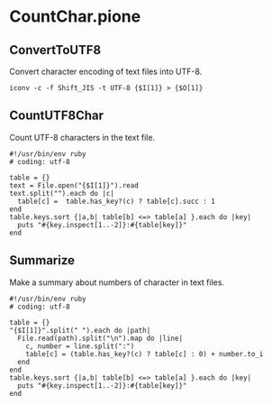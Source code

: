 # CountChar.pione

## ConvertToUTF8

Convert character encoding of text files into UTF-8.

```
iconv -c -f Shift_JIS -t UTF-8 {$I[1]} > {$O[1]}
```

## CountUTF8Char

Count UTF-8 characters in the text file.

```
#!/usr/bin/env ruby
# coding: utf-8

table = {}
text = File.open("{$I[1]}").read
text.split("").each do |c|
  table[c] =  table.has_key?(c) ? table[c].succ : 1
end
table.keys.sort {|a,b| table[b] <=> table[a] }.each do |key|
  puts "#{key.inspect[1..-2]}:#{table[key]}"
end
```

## Summarize

Make a summary about numbers of character in text files.

```
#!/usr/bin/env ruby
# coding: utf-8

table = {}
"{$I[1]}".split(" ").each do |path|
  File.read(path).split("\n").map do |line|
    c, number = line.split(":")
    table[c] = (table.has_key?(c) ? table[c] : 0) + number.to_i
  end
end
table.keys.sort {|a,b| table[b] <=> table[a] }.each do |key|
  puts "#{key.inspect[1..-2]}:#{table[key]}"
end
```